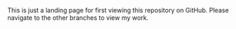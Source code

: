 This is just a landing page for first viewing this repository on GitHub.
Please navigate to the other branches to view my work.
